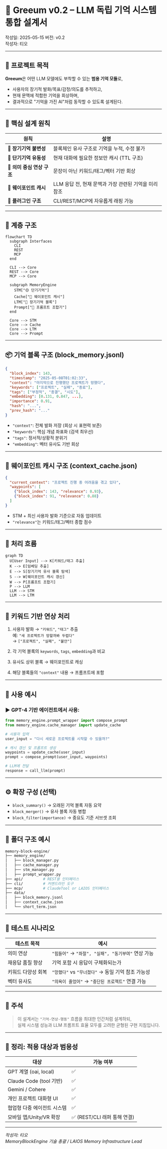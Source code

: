 # 🧠 Greeum v0.2 – LLM 독립 기억 시스템 통합 설계서

작성일: 2025-05-15 
버전: v0.2  
작성자: 티오

---

## 📌 프로젝트 목적

**Greeum**은 어떤 LLM 모델에도 부착할 수 있는 **범용 기억 모듈**로,  
- 사용자의 장기적 발화/목표/감정/의도를 추적하고,  
- 현재 문맥에 적합한 기억을 회상하며,  
- 결과적으로 "기억을 가진 AI"처럼 동작할 수 있도록 설계된다.

---

## 🧠 핵심 설계 원칙

| 원칙 | 설명 |
|------|------|
| 🔷 **장기기억 불변성** | 블록체인 유사 구조로 기억을 누적, 수정 불가 |
| 🔶 **단기기억 유동성** | 현재 대화에 필요한 정보만 캐시 (TTL 구조) |
| 🧠 **의미 중심 연상 구조** | 문장이 아닌 키워드/태그/벡터 기반 회상 |
| 📍 **웨이포인트 캐시** | LLM 응답 전, 현재 문맥과 가장 관련된 기억을 미리 참조 |
| 🔌 **플러그인 구조** | CLI/REST/MCP에 자유롭게 래핑 가능 |

---

## 🧱 계층 구조

```mermaid
flowchart TD
  subgraph Interfaces
    CLI
    REST
    MCP
  end

  CLI --> Core
  REST --> Core
  MCP --> Core

  subgraph MemoryEngine
    STM["🟡 단기기억"]
    Cache["🔶 웨이포인트 캐시"]
    LTM["🔷 장기기억 블록"]
    Prompt["🧠 프롬프트 조합기"]
  end

  Core --> STM
  Core --> Cache
  Core --> LTM
  Core --> Prompt
```

---

## 📦 기억 블록 구조 (block_memory.jsonl)

```json
{
  "block_index": 143,
  "timestamp": "2025-05-08T01:02:33",
  "context": "마지막으로 진행했던 프로젝트가 망했다",
  "keywords": ["프로젝트", "실패", "종료"],
  "tags": ["부정적", "종결", "시도"],
  "embedding": [0.131, 0.847, ...],
  "importance": 0.91,
  "hash": "...",
  "prev_hash": "..."
}
```

- `"context"`: 전체 발화 저장 (회상 시 표현력 보존)
- `"keywords"`: 핵심 개념 좌표화 (검색 최우선)
- `"tags"`: 정서적/상황적 분위기
- `"embedding"`: 벡터 유사도 기반 회상

---

## 📍 웨이포인트 캐시 구조 (context_cache.json)

```json
{
  "current_context": "프로젝트 진행 중 어려움을 겪고 있다",
  "waypoints": [
    {"block_index": 143, "relevance": 0.93},
    {"block_index": 91, "relevance": 0.88}
  ]
}
```

- STM + 최신 사용자 발화 기준으로 자동 업데이트
- `"relevance"`는 키워드/태그/벡터 종합 점수

---

## 🔁 처리 흐름

```mermaid
graph TD
  U[User Input] --> K[키워드/태그 추출]
  K --> E[임베딩 추출]
  E --> S[장기기억 유사 블록 탐색]
  S --> W[웨이포인트 캐시 갱신]
  W --> P[프롬프트 조합기]
  P --> LLM
  LLM --> STM
  LLM --> LTM
```

---

## 🧠 키워드 기반 연상 처리

1. 사용자 발화 → `"키워드"`, `"태그"` 추출  
   예: `"새 프로젝트가 망할까봐 두렵다"`  
   → `["프로젝트", "실패", "불안"]`

2. 각 기억 블록의 `keywords`, `tags`, `embedding`과 비교  
3. 유사도 상위 블록 → 웨이포인트로 캐싱  
4. 해당 블록들의 `"context"` 내용 → 프롬프트에 포함

---

## 📌 사용 예시

### ▶︎ GPT-4 기반 에이전트에서 사용:

```python
from memory_engine.prompt_wrapper import compose_prompt
from memory_engine.cache_manager import update_cache

# 사용자 입력
user_input = "다시 새로운 프로젝트를 시작할 수 있을까?"

# 캐시 갱신 및 프롬프트 생성
waypoints = update_cache(user_input)
prompt = compose_prompt(user_input, waypoints)

# LLM에 전달
response = call_llm(prompt)
```

---

## ⚙️ 확장 구성 (선택)

- `block_summary()` → 오래된 기억 블록 자동 요약  
- `block_merger()` → 유사 블록 자동 병합  
- `block_filter(importance)` → 중요도 기준 서브셋 조회

---

## 🔧 폴더 구조 예시

```bash
memory-block-engine/
├── memory_engine/
│   ├── block_manager.py
│   ├── cache_manager.py
│   ├── stm_manager.py
│   ├── prompt_wrapper.py
├── api/         # REST용 인터페이스
├── cli/         # 커맨드라인 도구
├── mcp/         # ClaudeTool or LAIOS 인터페이스
├── data/
│   ├── block_memory.jsonl
│   ├── context_cache.json
│   └── short_term.json
```

---

## 🧪 테스트 시나리오

| 테스트 목적 | 예시 |
|-------------|------|
| 의미 연상 | `"힘들어"` → `"좌절", "실패", "동기부여"` 연상 가능 |
| 재응답 품질 향상 | 기억 포함 시 응답이 구체화되는가 |
| 키워드 다양성 회복 | `"망했다"` vs `"무너졌다"` → 동일 기억 참조 가능성 |
| 벡터 유사도 | `"의욕이 줄었어"` → `"중단된 프로젝트"` 연결 가능

---

## 💬 주석

> 이 설계서는 `"기억-연상-행동"` 흐름을 최대한 인간처럼 설계하되,  
> 실제 시스템 성능과 LLM 프롬프트 효율 모두를 고려한 균형된 구현 지침입니다.

---

## 📍 정리: 적용 대상과 범용성

| 대상 | 가능 여부 |
|------|-----------|
| GPT 계열 (oai, local) | ✅ |
| Claude Code (tool 기반) | ✅ |
| Gemini / Cohere | ✅ |
| 개인 프로젝트 대화형 UI | ✅ |
| 협업형 다중 에이전트 시스템 | ✅ |
| 모바일 앱/Unity/VR 확장 | ✅ (REST/CLI 래퍼 통해 연결) |

---

_작성자: 티오  
MemoryBlockEngine 기술 총괄 / LAIOS Memory Infrastructure Lead_

